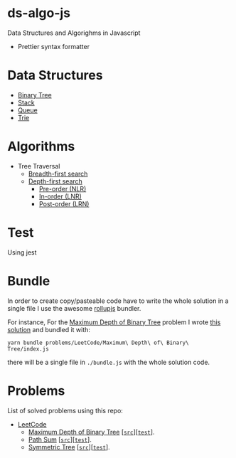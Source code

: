 # ds-algo-js
Data Structures and Algorighms in Javascript

- Prettier syntax formatter

# Data Structures
- [Binary Tree](data-structures/BinaryTree)
- [Stack](data-structures/Stack)
- [Queue](data-structures/Queue)
- [Trie](data-structures/Trie)

# Algorithms
- Tree Traversal
  - [Breadth-first search](algorithms/tree-traversal/index.js)
  - [Depth-first search](algorithms/tree-traversal/index.js)
    - [Pre-order (NLR)](https://en.wikipedia.org/wiki/Tree_traversal#Pre-order_(NLR))
    - [In-order (LNR)](https://en.wikipedia.org/wiki/Tree_traversal#In-order_(LNR))
    - [Post-order (LRN)](https://en.wikipedia.org/wiki/Tree_traversal#Post-order_(LRN))

# Test
Using jest

# Bundle
In order to create copy/pasteable code have to write the whole solution in a single file I use the awesome [rollupjs](https://rollupjs.org) bundler.

For instance, For the [Maximum Depth of Binary Tree](https://leetcode.com/problems/maximum-depth-of-binary-tree) problem I wrote [this solution](problems/LeetCode/Maximum%20Depth%20of%20Binary%20Tree) and bundled it with:
```
yarn bundle problems/LeetCode/Maximum\ Depth\ of\ Binary\ Tree/index.js
```
there will be a single file in `./bundle.js` with the whole solution code.

# Problems
List of solved problems using this repo:
- [LeetCode](https://leetcode.com/saulmtzv)
  - [Maximum Depth of Binary Tree](https://leetcode.com/problems/maximum-depth-of-binary-tree) [[`src`](problems/LeetCode/Maximum%20Depth%20of%20Binary%20Tree/index.js)][[`test`](problems/LeetCode/Maximum%20Depth%20of%20Binary%20Tree/test.js)].
  - [Path Sum](https://leetcode.com/problems/path-sum) [[`src`](problems/LeetCode/Path%20Sum/index.js)][[`test`](problems/LeetCode/Path%20Sum/test.js)].
  - [Symmetric Tree](https://leetcode.com/problems/symmetric-tree) [[`src`](problems/LeetCode/Symmetric%20Tree/index.js)][[`test`](problems/LeetCode/Symmetric%20Tree/test.js)].
